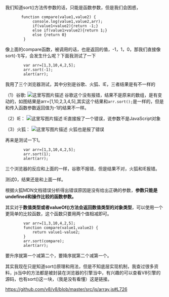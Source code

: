 我们知道sort()方法传参数的话，只能是函数参数，但是我们会困惑，

```
       function compare(value1,value2) {
            console.log(value1,value2,arr);
            if(value1<value2){return -1;}
            else if(value1>value2){return 1;}
            else {return 0}
        }
```
像上面的compare函数，被调用的话，也是返回的值，-1，1，0，那我们直接像sort(-1)写，会发生什么呢？下面我测试了一下

```
        var arr=[1,3,10,4,2,5];
        arr.sort(-1);
        alert(arr);
```
我用了三个浏览器测试，其中分别是谷歌、火狐、IE，三者结果是有不一样的

（1）谷歌:
![这里写图片描述](http://img.blog.csdn.net/20170921214550134?watermark/2/text/aHR0cDovL2Jsb2cuY3Nkbi5uZXQvZXJkYWlkYWk=/font/5a6L5L2T/fontsize/400/fill/I0JBQkFCMA==/dissolve/70/gravity/SouthEast)
谷歌这个没有报错，结果不是原来的数组，是有变动的，如图结果是arr=[1,10,2,3,4,5],其实这个结果和`arr.sort();`是一样的，但是和传入函数参数返回值为-1的结果不一样。

（2）IE：
![这里写图片描述](http://img.blog.csdn.net/20170921215045164?watermark/2/text/aHR0cDovL2Jsb2cuY3Nkbi5uZXQvZXJkYWlkYWk=/font/5a6L5L2T/fontsize/400/fill/I0JBQkFCMA==/dissolve/70/gravity/SouthEast)
IE直接报了一个错误，说参数不是JavaScript对象

（3）火狐：
![这里写图片描述](http://img.blog.csdn.net/20170921215152492?watermark/2/text/aHR0cDovL2Jsb2cuY3Nkbi5uZXQvZXJkYWlkYWk=/font/5a6L5L2T/fontsize/400/fill/I0JBQkFCMA==/dissolve/70/gravity/SouthEast)
火狐也是报了错误

再来是测试一下1。

```
        var arr=[1,3,10,4,2,5];
        arr.sort(1);
        alert(arr);
```
三个浏览器的反应和上面的一样，谷歌不报错，但是结果不对，火狐和IE报错。

测试0，结果还是和上面一样。

根据火狐MDN文档错误分析得出错误原因是没有给出正确的参数，**参数只能是undefined和操作比较的函数参数。**

其实对于**数值类型或者valueOf()方法会返回数值类型的对象类型**，可以使用一个更简单的比较函数，这个函数只要用两个值相减即可。

```
        var arr=[1,3,10,4,2,5];
        function compare(value1,value2) {
            return value1-value2;
        }
        arr.sort(compare);
        alert(arr);
```
要升序就第一个减第二个，要降序就第二个减第一个。

其实我现在只是知道sort()原理和用法，但是不知底层实现机制，我查过很多资料，js当中的方法都是被封装在浏览器的引擎当中，有兴趣的可以查看V8引擎的源码，也有sort()这一块，（我是没有看懂）这是链接。

https://github.com/v8/v8/blob/master/src/js/array.js#L726